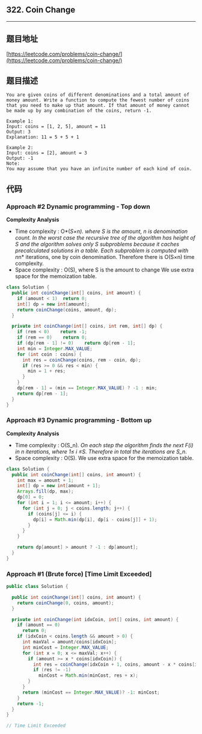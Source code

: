 ## 322. Coin Change

----
## 题目地址

[https://leetcode.com/problems/coin-change/](https://leetcode.com/problems/coin-change/)

## 题目描述

```text
You are given coins of different denominations and a total amount of money amount. Write a function to compute the fewest number of coins that you need to make up that amount. If that amount of money cannot be made up by any combination of the coins, return -1.

Example 1:
Input: coins = [1, 2, 5], amount = 11
Output: 3 
Explanation: 11 = 5 + 5 + 1

Example 2:
Input: coins = [2], amount = 3
Output: -1
Note:
You may assume that you have an infinite number of each kind of coin.
```

## 代码

### Approach \#2 Dynamic programming - Top down

**Complexity Analysis**

- Time complexity : O*(*S×n). where S is the amount, n is denomination count. In the worst case the recursive tree of the algorithm has height of S and the algorithm solves only S subproblems because it caches precalculated solutions in a table. Each subproblem is computed with n*n* iterations, one by coin denomination. Therefore there is O(S×n) time complexity.
- Space complexity : O(S), where S is the amount to change We use extra space for the memoization table.

```java
class Solution {
  public int coinChange(int[] coins, int amount) {
    if (amount < 1)  return 0;
    int[] dp = new int[amount];
    return coinChange(coins, amount, dp);
  }

  private int coinChange(int[] coins, int rem, int[] dp) {
    if (rem < 0) 	return -1;
    if (rem == 0)    return 0;
    if (dp[rem - 1] != 0)    return dp[rem - 1];
    int min = Integer.MAX_VALUE;
    for (int coin : coins) {
      int res = coinChange(coins, rem - coin, dp);
      if (res >= 0 && res < min) {
        min = 1 + res;
      }
    }
    dp[rem - 1] = (min == Integer.MAX_VALUE) ? -1 : min;
    return dp[rem - 1];
  }
}
```

### Approach \#3 Dynamic programming - Bottom up

**Complexity Analysis**

* Time complexity : O\(S_n\)_. On each step the algorithm finds the next F\(i\) in n iterations, where 1≤ _i_ ≤_S_. Therefore in total the iterations are S_n_.
* Space complexity : O\(S\). We use extra space for the memoization table.

```java
class Solution {
  public int coinChange(int[] coins, int amount) {
    int max = amount + 1;
    int[] dp = new int[amount + 1];
    Arrays.fill(dp, max);
    dp[0] = 0;
    for (int i = 1; i <= amount; i++) {
      for (int j = 0; j < coins.length; j++) {
        if (coins[j] <= i) {
          dp[i] = Math.min(dp[i], dp[i - coins[j]] + 1);
        }
      }
    }

    return dp[amount] > amount ? -1 : dp[amount];
  }
}
```

### Approach \#1 \(Brute force\) \[Time Limit Exceeded\]

```java
public class Solution {

  public int coinChange(int[] coins, int amount) {
    return coinChange(0, coins, amount);
  }

  private int coinChange(int idxCoin, int[] coins, int amount) {
    if (amount == 0)
      return 0;
    if (idxCoin < coins.length && amount > 0) {
      int maxVal = amount/coins[idxCoin];
      int minCost = Integer.MAX_VALUE;
      for (int x = 0; x <= maxVal; x++) {
        if (amount >= x * coins[idxCoin]) {
          int res = coinChange(idxCoin + 1, coins, amount - x * coins[idxCoin]);
          if (res != -1)
            minCost = Math.min(minCost, res + x);
        }
      }
      return (minCost == Integer.MAX_VALUE)? -1: minCost;
    }
    return -1;
  }
}

// Time Limit Exceeded
```



